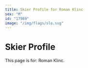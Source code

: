 ```yaml
---
title: Skier Profile for Roman Klinc
sex: "M"
id: "17989"
image: "/img/flags/slo.svg" 
---
```


# Skier Profile

This page is for: Roman Klinc.
    